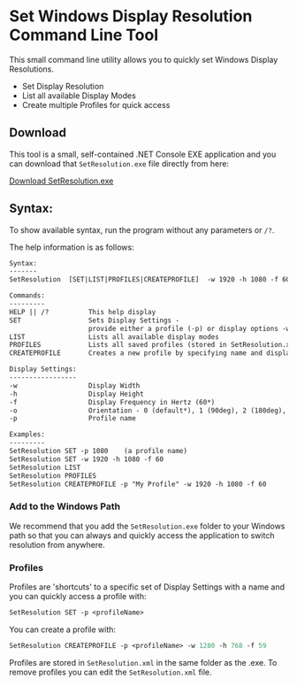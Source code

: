 # Set Windows Display Resolution Command Line Tool

This small command line utility allows you to quickly set Windows Display Resolutions. 

* Set Display Resolution
* List all available Display Modes
* Create multiple Profiles for quick access

## Download
This tool is a small, self-contained .NET Console EXE application and you can download that `SetResolution.exe` file directly from here:

[Download SetResolution.exe](https://github.com/RickStrahl/SetResolution/raw/master/Binaries/SetResolution.exe)


## Syntax:
To show available syntax, run the program without any parameters or `/?`. 

The help information is as follows:

```txt
Syntax:
-------
SetResolution  [SET|LIST|PROFILES|CREATEPROFILE]  -w 1920 -h 1080 -f 60 -p ProfileName

Commands:
---------
HELP || /?          This help display
SET                 Sets Display Settings -
                    provide either a profile (-p) or display options -w/-h/-f/-b/-o
LIST                Lists all available display modes
PROFILES            Lists all saved profiles (stored in SetResolution.xml)
CREATEPROFILE       Creates a new profile by specifying name and display options

Display Settings:
-----------------
-w                  Display Width
-h                  Display Height
-f                  Display Frequency in Hertz (60*)
-o                  Orientation - 0 (default*), 1 (90deg), 2 (180deg), 3 (270deg)
-p                  Profile name

Examples:
---------
SetResolution SET -p 1080    (a profile name)
SetResolution SET -w 1920 -h 1080 -f 60
SetResolution LIST
SetResolution PROFILES
SetResolution CREATEPROFILE -p "My Profile" -w 1920 -h 1080 -f 60
```

### Add to the Windows Path
We recommend that you add the `SetResolution.exe` folder to your Windows path so that you can always and quickly access the application to switch resolution from anywhere.

### Profiles
Profiles are 'shortcuts' to a specific set of Display Settings with a name and you can quickly access a profile with:

```ps
SetResolution SET -p <profileName>
```

You can create a profile with:

```ps
SetResolution CREATEPROFILE -p <profileName> -w 1280 -h 768 -f 59
```

Profiles are stored in `SetResolution.xml` in the same folder as the .exe. To remove profiles you can edit the `SetResolution.xml` file.



